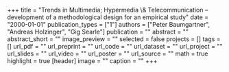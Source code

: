 +++
title = "Trends in Multimedia; Hypermedia \\& Telecommunication – development of a methodological design for an empirical study"
date = "2000-01-01"
publication_types = ["1"]
authors = ["Peter Baumgartner", "Andreas Holzinger", "Gig Searle"]
publication = ""
abstract = ""
abstract_short = ""
image_preview = ""
selected = false
projects = []
tags = []
url_pdf = ""
url_preprint = ""
url_code = ""
url_dataset = ""
url_project = ""
url_slides = ""
url_video = ""
url_poster = ""
url_source = ""
math = true
highlight = true
[header]
image = ""
caption = ""
+++

